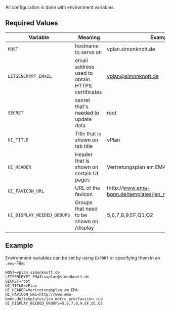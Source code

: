 All configuration is done with environment variables.

## Required Values

| Variable                   |  Meaning                                        | Example                                                     |
| -------------------------- | ----------------------------------------------- | ----------------------------------------------------------- |
| `HOST`                     | hostname to serve on                            | vplan.simonknott.de                                         |
| `LETSENCRYPT_EMAIL`        | email address used to obtain HTTPS certificates | vplan@simonknott.de                                         |
| `SECRET`                   | secret that's needed to update data             | root                                                        |
| `UI_TITLE`                 | Title that is shown on tab title                | vPlan                                                       |
| `UI_HEADER`                | Header that is shown on certain UI pages        | Vertretungsplan am EMA                                      |
| `UI_FAVICON_URL`           | URL of the favicon                              | thttp://www.ema-bonn.de/templates/jsn_metro_pro/favicon.ico |
| `UI_DISPLAY_NEEDED_GROUPS` | Groups that need to be shown on /display        | 5,6,7,8,9,EF,Q1,Q2                                          |

## Example

Environment variables can be set by using `EXPORT` or specifying them in an `.env`-File:

```env
HOST=vplan.simonknott.de
LETSENCRYPT_EMAIL=vplan@simonknott.de
SECRET=root
UI_TITLE=vPlan
UI_HEADER=Vertretungsplan am EMA
UI_FAVICON_URL=http://www.ema-bonn.de/templates/jsn_metro_pro/favicon.ico
UI_DISPLAY_NEEDED_GROUPS=5,6,7,8,9,EF,Q1,Q2
```
